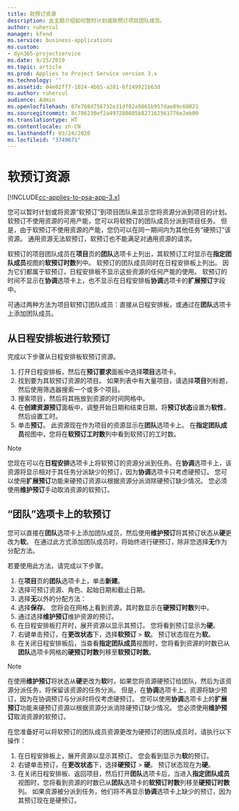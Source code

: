 ```yaml
---
title: 软预订资源
description: 此主题介绍如何暂时计划或软预订项目团队成员。
author: ruhercul
manager: kfend
ms.service: business-applications
ms.custom:
- dyn365-projectservice
ms.date: 9/25/2019
ms.topic: article
ms.prod: Applies to Project Service version 3.x
ms.technology: ''
ms.assetid: 04e02ff7-1024-4b65-a281-6f149921b63d
ms.author: ruhercul
audience: Admin
ms.openlocfilehash: 07e768d756732e31df82a9865b957dae09c60821
ms.sourcegitcommit: 8c786230ef2a497280885b827162561776e2eb00
ms.translationtype: HT
ms.contentlocale: zh-CN
ms.lasthandoff: 03/24/2020
ms.locfileid: "3749671"
---
```

# <a name="soft-book-a-resource"></a>软预订资源

[!INCLUDE[cc-applies-to-psa-app-3.x](../includes/cc-applies-to-psa-app-3x.md)]

您可以暂时计划或将资源“软预订”到项目团队来显示您将资源分派到项目的计划。 软预订不使用资源的可用产能，您可以将软预订的团队成员分派到项目任务。 但是，由于软预订不使用资源的产能，您仍可以在同一期间内为其他任务“硬预订”该资源。 通用资源无法软预订，软预订也不能满足对通用资源的请求。

软预订的项目团队成员在**项目**页的**团队**选项卡上列出，其软预订工时显示在**指定团队成员**视图的**软预订时数**列中。 软预订的团队成员同时在日程安排板上列出。 因为它们都属于软预订，日程安排板不显示这些资源的任何产能的使用。 软预订的时间不显示在**协调**选项卡上，也不显示在日程安排板**协调**选项卡的**扩展预订**字段中。 

可通过两种方法为项目软预订团队成员：直接从日程安排板，或通过在**团队**选项卡上添加团队成员。 

## <a name="soft-book-from-the-schedule-board"></a>从日程安排板进行软预订
完成以下步骤从日程安排板软预订资源。 

1. 打开日程安排板，然后在**预订要求**面板中选择**项目**选项卡。
2. 找到要为其软预订资源的项目。 如果列表中有大量项目，请选择**项目**列标题，然后使用筛选器搜索一个或多个项目。
3. 搜索项目，然后将其拖放到资源的时间网格中。
5. 在**创建资源预订**面板中，调整开始日期和结束日期，将**预订状态**设置为**软性**，然后设置工时。 
6. 单击**预订**。 此资源现在作为项目的资源显示在**团队**选项卡上。 在**指定团队成员**视图中，您将在**软预订工时数**列中看到软预订的工时数。

> [!NOTE]
> 您现在可以在**日程安排**选项卡上将软预订的资源分派到任务。在**协调**选项卡上，该资源将显示相对于其任务分派缺少的预订，因为**协调**选项卡只考虑硬预订。 您可以使用**扩展预订**功能来硬预订资源以根据资源分派消除硬预订缺少情况。 您必须使用**维护预订**手动取消资源的软预订。

## <a name="soft-book-on-the-team-tab"></a>“团队”选项卡上的软预订

您可以直接在**团队**选项卡上添加团队成员，然后使用**维护预订**将其预订状态从**硬**更改为**软**。 在通过此方式添加团队成员时，将始终进行硬预订，除非您选择**无**作为分配方法。

若要使用此方法，请完成以下步骤。

1. 在**项目**页的**团队**选项卡上，单击**新建**。
2. 选择可预订资源、角色、起始日期和截止日期。
3. 选择**无**以外的分配方法：
4. 选择**保存**。 您将会在网格上看到资源，其时数显示在**硬预订时数**列中。
5. 通过选择**维护预订**维护资源的预订。
6. 在日程安排板打开时，展开资源以显示其预订。 您将看到预订显示为**硬**。
7. 右键单击预订，在**更改状态**下，选择**软预订** \> **软**。 预订状态现在为**软**。
8. 在关闭日程安排板后，当查看**指定团队成员**视图时，您将看到资源的时数已从**团队**选项卡网格的**硬预订时数**列移至**软预订时数**。

> [!NOTE]
> 在使用**维护预订**将状态从**硬**更改为**软**时，如果您将资源硬预订给团队，然后为该资源分派任务，将保留该资源的任务分派。 但是，在**协调**选项卡上，资源将缺少预订，因为在协调预订与分派时将仅考虑硬预订。 您可以使用**协调**选项卡上的**扩展预订**功能来硬预订资源以根据资源分派消除硬预订缺少情况。 您必须使用**维护预订**取消资源的软预订。

在您准备好可以将软预订的团队成员资源更改为硬预订的团队成员时，请执行以下操作：

1. 在日程安排板上，展开资源以显示其预订。 您会看到显示为**软**的预订。
2. 右键单击预订，在**更改状态**下，选择**硬预订** \> **硬**。 预订状态现在为**硬**。
3. 在关闭日程安排板、返回项目，然后打开**团队**选项卡后，当进入**指定团队成员**视图时，您将看到资源的时数已从**团队**选项卡的**软预订时数**列移至**硬预订时数**列。 如果资源被分派到任务，他们将不再显示**协调**选项卡上缺少的预订，因为其预订现在是硬预订。


